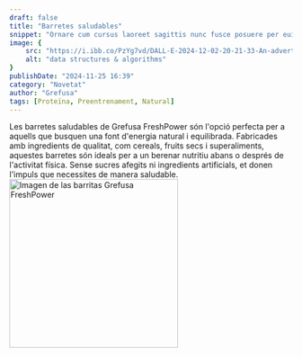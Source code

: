 ```yaml
---
draft: false
title: "Barretes saludables"
snippet: "Ornare cum cursus laoreet sagittis nunc fusce posuere per euismod dis vehicula a, semper fames lacus maecenas dictumst pulvinar neque enim non potenti. Torquent hac sociosqu eleifend potenti."
image: {
    src: "https://i.ibb.co/PzYg7vd/DALL-E-2024-12-02-20-21-33-An-advertisement-for-Grefusa-s-new-healthy-and-energetic-snack-bars-The-i.webp",
    alt: "data structures & algorithms"
}
publishDate: "2024-11-25 16:39"
category: "Novetat"
author: "Grefusa"
tags: [Proteïna, Preentrenament, Natural]
---
```


<div class="container flex flex-row-reverse items-center">
  <div class="text text-justify flex-1">
    <div>
      Les barretes saludables de Grefusa FreshPower són l'opció perfecta per a aquells que busquen una font d'energia natural i equilibrada. Fabricades amb ingredients de qualitat, com cereals, fruits secs i superaliments, aquestes barretes són ideals per a un berenar nutritiu abans o després de l'activitat física. Sense sucres afegits ni ingredients artificials, et donen l'impuls que necessites de manera saludable.
    </div>
  </div>
  <div class="image flex-1 rounded-md">
    <img class= "rounded-md" src="https://i.ibb.co/PFwSjGC/Imagen-de-Whats-App-2024-12-02-a-las-16-21-56-4c6774d2.jpg" alt="Imagen de las barritas Grefusa FreshPower" width="300">
  </div>
</div>
